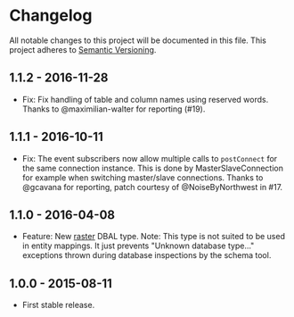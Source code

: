 Changelog
=========

All notable changes to this project will be documented in this file.
This project adheres to [Semantic Versioning](http://semver.org).

1.1.2 - 2016-11-28
------------------

  * Fix: Fix handling of table and column names using reserved words. Thanks to
    @maximilian-walter for reporting (#19).

1.1.1 - 2016-10-11
------------------

  * Fix: The event subscribers now allow multiple calls to `postConnect` for the
    same connection instance. This is done by MasterSlaveConnection for example
    when switching master/slave connections. Thanks to @gcavana for reporting,
    patch courtesy of @NoiseByNorthwest in #17.

1.1.0 - 2016-04-08
------------------

  * Feature: New [raster](http://postgis.net/docs/raster.html) DBAL type.
    Note: This type is not suited to be used in entity mappings.
    It just prevents "Unknown database type..." exceptions thrown during
    database inspections by the schema tool.

1.0.0 - 2015-08-11
------------------

  * First stable release.
